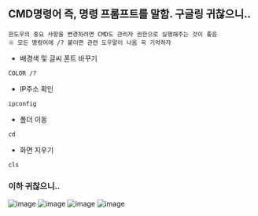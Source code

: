 ## CMD명령어 즉, 명령 프롬프트를 말함. 구글링 귀찮으니..

    윈도우의 중요 사항을 변경하려면 CMD도 관리자 권한으로 실행해주는 것이 좋음
    ※ 모든 명령어에 /? 붙이면 관련 도우말이 나옴 꼭 기억하자
    
 - 배경색 및 글씨 폰트 바꾸기

```
COLOR /? 
```

 - IP주소 확인

```
ipconfig 
```

  - 폴더 이동

```
cd
```

  - 화면 지우기

```
cls
```
### 이하 귀찮으니..

![image](https://user-images.githubusercontent.com/110442250/220795460-9120f82e-f637-413c-9f63-0b8552db53e9.png)
![image](https://user-images.githubusercontent.com/110442250/220795488-7017e6ee-59fa-46eb-a216-ad1dd3a95015.png)
![image](https://user-images.githubusercontent.com/110442250/220795521-ef7e7217-fe24-4dad-8abd-77ee2cd10c74.png)
![image](https://user-images.githubusercontent.com/110442250/220795553-6fc94f3e-83a4-4de9-9680-ed83683f9a2a.png)
